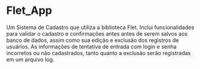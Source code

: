 # Flet_App

Um Sistema de Cadastro que utiliza a biblioteca Flet. Inclui funcionalidades para validar o cadastro e confirmações antes antes de serem salvos aos banco de dados, assim como sua edição e exclusão dos registros de usuários. As informações de tentativa de entrada com login e senha incorretos ou não cadastrados, tanto quanto a exclusão serão registradas em um arquivo log. 
